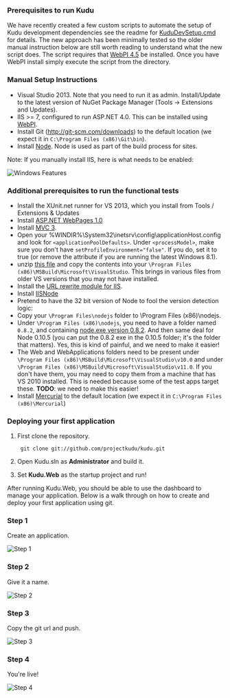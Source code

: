 ### Prerequisites to run Kudu
We have recently created a few custom scripts to automate the setup of Kudu development dependencies
see the readme for [KuduDevSetup.cmd](https://github.com/projectkudu/kudu/tree/master/Setup) for details. The new approach has been minimally tested so the older manual instruction below are still worth reading to understand what the new script does. The script requires that [WebPI 4.5](http://www.microsoft.com/web/downloads/platform.aspx) be installed. Once you have WebPI install simply execute the script from the directory.

### Manual Setup Instructions
* Visual Studio 2013. Note that you need to run it as admin. Install/Update to the latest version of NuGet Package Manager (Tools -> Extensions and Updates).
* IIS >= 7, configured to run ASP.NET 4.0. This can be installed using [WebPI](http://www.microsoft.com/web/downloads/platform.aspx).
* Install Git (http://git-scm.com/downloads) to the default location (we expect it in ```C:\Program Files (x86)\Git\bin```).
* Install [Node](http://nodejs.org/). Node is used as part of the build process for sites.

Note: If you manually install IIS, here is what needs to be enabled:

![Windows Features](http://i.imgur.com/ZdFpz.png)

### Additional prerequisites to run the functional tests

* Install the XUnit.net runner for VS 2013, which you install from Tools / Extensions & Updates
* Install [ASP.NET WebPages 1.0](http://www.microsoft.com/en-us/download/details.aspx?id=15979)
* Install [MVC 3](http://www.asp.net/mvc/mvc3).
* Open your %WINDIR%\System32\inetsrv\config\applicationHost.config and look for `<applicationPoolDefaults>`. Under `<processModel>`, make sure you don't have `setProfileEnvironment="false"`. If you do, set it to true (or remove the attribute if you are running the latest Windows 8.1).
* unzip [this file](https://dl.dropboxusercontent.com/u/2209341/Kudu_Progx86_Msbuild_Microsoft_VisualStudio.zip) and copy the contents into your `\Program Files (x86)\MSBuild\Microsoft\VisualStudio`. This brings in various files from older VS versions that you may not have installed.
* Install the [URL rewrite module for IIS](http://www.iis.net/download/URLRewrite).
* Install [IISNode](https://github.com/Azure/iisnode/releases/download/v0.2.11/iisnode-full-v0.2.11-x64.msi)
* Pretend to have the 32 bit version of Node to fool the version detection logic:
 * Copy your `\Program Files\nodejs` folder to \Program Files (x86)\nodejs.
 * Under `\Program Files (x86)\nodejs`, you need to have a folder named `0.8.2`, and containing [node.exe version 0.8.2](http://nodejs.org/dist/v0.8.2/node.exe). And then same deal for Node 0.10.5 (you can put the 0.8.2 exe in the 0.10.5 folder; it's the folder that matters). Yes, this is kind of painful, and we need to make it easier!
* The Web and WebApplications folders need to be present under `\Program Files (x86)\MSBuild\Microsoft\VisualStudio\v10.0` and under `\Program Files (x86)\MSBuild\Microsoft\VisualStudio\v11.0`. If you don't have them, you may need to copy them from a machine that has VS 2010 installed. This is needed because some of the test apps target these. **TODO**: we need to make this easier!
* Install [Mercurial](http://mercurial.selenic.com/downloads) to the default location (we expect it in ```C:\Program Files (x86)\Mercurial```)


### Deploying your first application
1. First clone the repository.

        git clone git://github.com/projectkudu/kudu.git

3. Open Kudu.sln as **Administrator** and build it.

4. Set **Kudu.Web** as the startup project and run!

After running Kudu.Web, you should be able to use the dashboard to manage your application. Below is a walk through on how to create and deploy your first application using git.

### Step 1
Create an application.

![Step 1](http://i.imgur.com/pScf7.png)

### Step 2
Give it a name.

![Step 2](http://i.imgur.com/xebWn.png)

### Step 3
Copy the git url and push.

![Step 3](http://i.imgur.com/vsWqb.png)

### Step 4
You're live!

![Step 4](http://i.imgur.com/zN5lf.png)